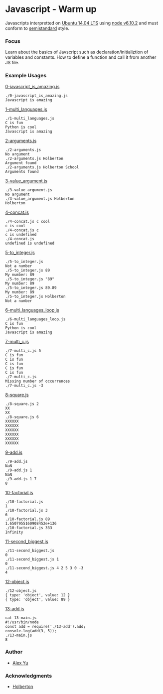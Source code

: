 # Javascript - Warm up

Javascripts interpretted on [Ubuntu 14.04 LTS](http://releases.ubuntu.com/14.04/) using [node v6.10.2](https://nodejs.org/en/blog/release/v6.10.2/) and must conform to [semistandard](https://github.com/Flet/semistandard) style.

### Focus
Learn about the basics of Javscript such as declaration/initializtion of variables and constants. How to define a function and call it from another JS file.

### Example Usages

[0-javascript_is_amazing.js](https://github.com/AlexYu01/holbertonschool-higher_level_programming/blob/master/0x12-javascript-warm_up/0-javascript_is_amazing.js)
```
./0-javascript_is_amazing.js 
Javascript is amazing
```
[1-multi_languages.js](https://github.com/AlexYu01/holbertonschool-higher_level_programming/blob/master/0x12-javascript-warm_up/1-multi_languages.js)
```
./1-multi_languages.js 
C is fun
Python is cool
Javascript is amazing
```
[2-arguments.js](https://github.com/AlexYu01/holbertonschool-higher_level_programming/blob/master/0x12-javascript-warm_up/2-arguments.js)
```
./2-arguments.js 
No argument
./2-arguments.js Holberton
Argument found
./2-arguments.js Holberton School
Arguments found
```
[3-value_argument.js](https://github.com/AlexYu01/holbertonschool-higher_level_programming/blob/master/0x12-javascript-warm_up/3-value_argument.js)
```
./3-value_argument.js 
No argument
./3-value_argument.js Holberton
Holberton
```
[4-concat.js](https://github.com/AlexYu01/holbertonschool-higher_level_programming/blob/master/0x12-javascript-warm_up/4-concat.js)
```
./4-concat.js c cool
c is cool
./4-concat.js c 
c is undefined
./4-concat.js
undefined is undefined
```
[5-to_integer.js](https://github.com/AlexYu01/holbertonschool-higher_level_programming/blob/master/0x12-javascript-warm_up/5-to_integer.js)
```
./5-to_integer.js 
Not a number
./5-to_integer.js 89
My number: 89
./5-to_integer.js "89"
My number: 89
./5-to_integer.js 89.89
My number: 89
./5-to_integer.js Holberton
Not a number
```
[6-multi_languages_loop.js](https://github.com/AlexYu01/holbertonschool-higher_level_programming/blob/master/0x12-javascript-warm_up/6-multi_languages_loop.js)
```
./6-multi_languages_loop.js 
C is fun
Python is cool
Javascript is amazing
```
[7-multi_c.js](https://github.com/AlexYu01/holbertonschool-higher_level_programming/blob/master/0x12-javascript-warm_up/7-multi_c.js)
```
./7-multi_c.js 5
C is fun
C is fun
C is fun
C is fun
C is fun
./7-multi_c.js 
Missing number of occurrences
./7-multi_c.js -3
```
[8-square.js](https://github.com/AlexYu01/holbertonschool-higher_level_programming/blob/master/0x12-javascript-warm_up/8-square.js)
```
./8-square.js 2
XX
XX
./8-square.js 6
XXXXXX
XXXXXX
XXXXXX
XXXXXX
XXXXXX
XXXXXX
```
[9-add.js](https://github.com/AlexYu01/holbertonschool-higher_level_programming/blob/master/0x12-javascript-warm_up/9-add.js)
```
./9-add.js 
NaN
./9-add.js 1
NaN
./9-add.js 1 7
8
```
[10-factorial.js](https://github.com/AlexYu01/holbertonschool-higher_level_programming/blob/master/0x12-javascript-warm_up/10-factorial.js)
```
./10-factorial.js 
1
./10-factorial.js 3
6
./10-factorial.js 89
1.6507955160908452e+136
./10-factorial.js 333
Infinity
```
[11-second_biggest.js](https://github.com/AlexYu01/holbertonschool-higher_level_programming/blob/master/0x12-javascript-warm_up/11-second_biggest.js)
```
./11-second_biggest.js 
0
./11-second_biggest.js 1
0
./11-second_biggest.js 4 2 5 3 0 -3
4
```
[12-object.js](https://github.com/AlexYu01/holbertonschool-higher_level_programming/blob/master/0x12-javascript-warm_up/12-object.js)
```
./12-object.js
{ type: 'object', value: 12 }
{ type: 'object', value: 89 }
```
[13-add.js](https://github.com/AlexYu01/holbertonschool-higher_level_programming/blob/master/0x12-javascript-warm_up/13-add.js)
```
cat 13-main.js
#!/usr/bin/node
const add = require('./13-add').add;
console.log(add(3, 5));
./13-main.js
8
```
### Author
- [Alex Yu](https://github.com/AlexYu01)
### Acknowledgments
- [Holberton](https://www.holbertonschool.com/)
